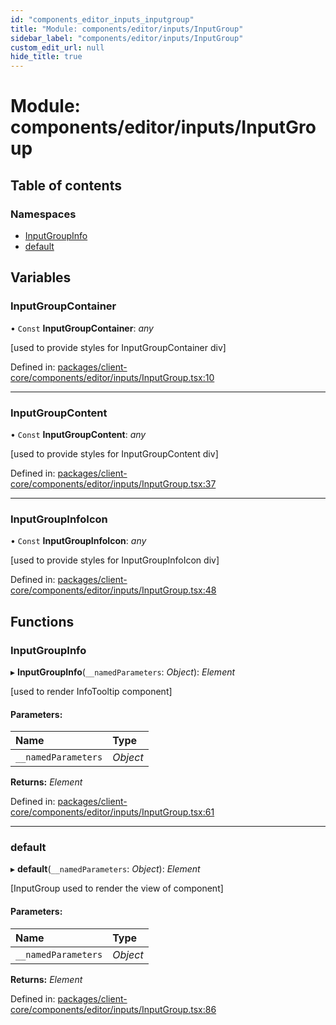 ```yaml
---
id: "components_editor_inputs_inputgroup"
title: "Module: components/editor/inputs/InputGroup"
sidebar_label: "components/editor/inputs/InputGroup"
custom_edit_url: null
hide_title: true
---
```


# Module: components/editor/inputs/InputGroup

## Table of contents

### Namespaces

- [InputGroupInfo](components_editor_inputs_inputgroup.inputgroupinfo.md)
- [default](components_editor_inputs_inputgroup.default.md)

## Variables

### InputGroupContainer

• `Const` **InputGroupContainer**: *any*

[used to provide styles for InputGroupContainer div]

Defined in: [packages/client-core/components/editor/inputs/InputGroup.tsx:10](https://github.com/xr3ngine/xr3ngine/blob/56376a778/packages/client-core/components/editor/inputs/InputGroup.tsx#L10)

___

### InputGroupContent

• `Const` **InputGroupContent**: *any*

[used to provide styles for InputGroupContent div]

Defined in: [packages/client-core/components/editor/inputs/InputGroup.tsx:37](https://github.com/xr3ngine/xr3ngine/blob/56376a778/packages/client-core/components/editor/inputs/InputGroup.tsx#L37)

___

### InputGroupInfoIcon

• `Const` **InputGroupInfoIcon**: *any*

[used to provide styles for InputGroupInfoIcon div]

Defined in: [packages/client-core/components/editor/inputs/InputGroup.tsx:48](https://github.com/xr3ngine/xr3ngine/blob/56376a778/packages/client-core/components/editor/inputs/InputGroup.tsx#L48)

## Functions

### InputGroupInfo

▸ **InputGroupInfo**(`__namedParameters`: *Object*): *Element*

[used to render InfoTooltip component]

#### Parameters:

Name | Type |
:------ | :------ |
`__namedParameters` | *Object* |

**Returns:** *Element*

Defined in: [packages/client-core/components/editor/inputs/InputGroup.tsx:61](https://github.com/xr3ngine/xr3ngine/blob/56376a778/packages/client-core/components/editor/inputs/InputGroup.tsx#L61)

___

### default

▸ **default**(`__namedParameters`: *Object*): *Element*

[InputGroup used to render the view of component]

#### Parameters:

Name | Type |
:------ | :------ |
`__namedParameters` | *Object* |

**Returns:** *Element*

Defined in: [packages/client-core/components/editor/inputs/InputGroup.tsx:86](https://github.com/xr3ngine/xr3ngine/blob/56376a778/packages/client-core/components/editor/inputs/InputGroup.tsx#L86)
